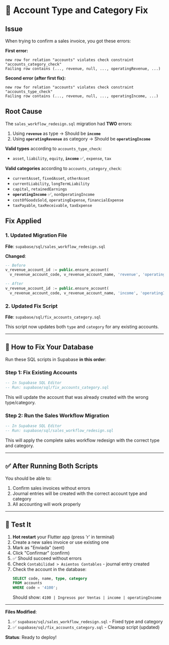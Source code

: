 # 🔧 Account Type and Category Fix

## Issue
When trying to confirm a sales invoice, you got these errors:

**First error:**
```
new row for relation "accounts" violates check constraint "accounts_category_check"
Failing row contains (..., revenue, null, ..., operatingRevenue, ...)
```

**Second error (after first fix):**
```
new row for relation "accounts" violates check constraint "accounts_type_check"
Failing row contains (..., revenue, null, ..., operatingIncome, ...)
```

## Root Cause
The `sales_workflow_redesign.sql` migration had **TWO** errors:
1. Using **`revenue`** as type → Should be **`income`**
2. Using **`operatingRevenue`** as category → Should be **`operatingIncome`**

**Valid types** according to `accounts_type_check`:
- `asset`, `liability`, `equity`, **`income`** ✅, `expense`, `tax`

**Valid categories** according to `accounts_category_check`:
- `currentAsset`, `fixedAsset`, `otherAsset`
- `currentLiability`, `longTermLiability`
- `capital`, `retainedEarnings`
- **`operatingIncome`** ✅, `nonOperatingIncome`
- `costOfGoodsSold`, `operatingExpense`, `financialExpense`
- `taxPayable`, `taxReceivable`, `taxExpense`

## Fix Applied

### 1. Updated Migration File
**File**: `supabase/sql/sales_workflow_redesign.sql`

**Changed**:
```sql
-- Before
v_revenue_account_id := public.ensure_account(
  v_revenue_account_code, v_revenue_account_name, 'revenue', 'operatingRevenue', ...

-- After
v_revenue_account_id := public.ensure_account(
  v_revenue_account_code, v_revenue_account_name, 'income', 'operatingIncome', ...
```

### 2. Updated Fix Script
**File**: `supabase/sql/fix_accounts_category.sql`

This script now updates both `type` and `category` for any existing accounts.

---

## 🚀 How to Fix Your Database

Run these SQL scripts in Supabase **in this order**:

### Step 1: Fix Existing Accounts
```sql
-- In Supabase SQL Editor
-- Run: supabase/sql/fix_accounts_category.sql
```

This will update the account that was already created with the wrong type/category.

### Step 2: Run the Sales Workflow Migration
```sql
-- In Supabase SQL Editor
-- Run: supabase/sql/sales_workflow_redesign.sql
```

This will apply the complete sales workflow redesign with the correct type and category.

---

## ✅ After Running Both Scripts

You should be able to:
1. Confirm sales invoices without errors
2. Journal entries will be created with the correct account type and category
3. All accounting will work properly

---

## 🧪 Test It

1. **Hot restart** your Flutter app (press 'r' in terminal)
2. Create a new sales invoice or use existing one
3. Mark as "Enviada" (sent)
4. Click "Confirmar" (confirm)
5. ✅ Should succeed without errors
6. Check `Contabilidad > Asientos Contables` - journal entry created
7. Check the account in the database:
   ```sql
   SELECT code, name, type, category 
   FROM accounts 
   WHERE code = '4100';
   ```
   Should show: `4100 | Ingresos por Ventas | income | operatingIncome`

---

**Files Modified**:
1. ✅ `supabase/sql/sales_workflow_redesign.sql` - Fixed type and category
2. ✅ `supabase/sql/fix_accounts_category.sql` - Cleanup script (updated)

**Status**: Ready to deploy!
